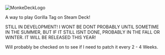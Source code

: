 ![MonkeDeckLogo](https://github.com/user-attachments/assets/682c20a2-0082-496e-9a14-df975917a8d9)

A way to play Gorilla Tag on Steam Deck!

STILL IN DEVELOPMENT! I WONT BE DONT PROBABLY UNTIL SOMETIME IN THE SUMMER, BUT IF IT STILL ISNT DONE, PROBABLY IN THE FALL OR WINTER. 
IT WILL BE RELEASED THIS YEAR!

Will probably be checked on to see if I need to patch it every 2 - 4 Weeks.
